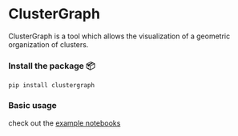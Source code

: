 # ClusterGraph
ClusterGraph is a tool which allows the visualization of a geometric organization of clusters.

### Install the package 📦   
```
pip install clustergraph
```

### Basic usage
check out the [example notebooks](https://github.com/dioscuri-tda/clustergraph/tree/main/examples) 
<!-- or the [documentation](https://pyballmapper.readthedocs.io). -->
